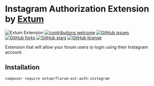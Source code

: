 # Instagram Authorization Extension by [Extum](https://github.com/Extum) 
![Extum Extension](https://img.shields.io/badge/Extum-Extension-orange.svg)
[![contributions welcome](https://img.shields.io/badge/contributions-welcome-brightgreen.svg?style=flat)](https://github.com/Extum/flarum-ext-auth-instagram/issues) 
[![GitHub issues](https://img.shields.io/github/issues/Extum/flarum-ext-auth-instagram.svg)](https://github.com/Extum/flarum-ext-auth-instagram/issues)
[![GitHub forks](https://img.shields.io/github/forks/Extum/flarum-ext-auth-instagram.svg)](https://github.com/Extum/flarum-ext-auth-instagram/network)
[![GitHub stars](https://img.shields.io/github/stars/Extum/flarum-ext-auth-instagram.svg)](https://github.com/Extum/flarum-ext-auth-instagram/stargazers)
[![GitHub license](https://img.shields.io/badge/license-MIT-blue.svg)](https://raw.githubusercontent.com/Extum/flarum-ext-auth-instagram/master/LICENSE) 

Extension that will allow your forum users to login using their Instagram account.

## Installation

```
composer require extum/flarum-ext-auth-instagram
```
